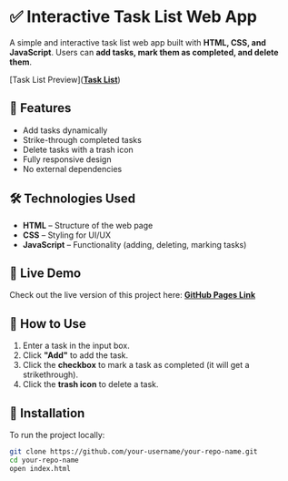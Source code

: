 # ✅ Interactive Task List Web App  

A simple and interactive task list web app built with **HTML, CSS, and JavaScript**. Users can **add tasks, mark them as completed, and delete them**.

[Task List Preview]([**Task List**](https://github.com/Mayuresh-G-Mhatre/Task-List-Project/blob/main/Task%20List.png))
## 🌟 Features  
- Add tasks dynamically  
- Strike-through completed tasks  
- Delete tasks with a trash icon  
- Fully responsive design  
- No external dependencies  

## 🛠️ Technologies Used  
- **HTML** – Structure of the web page  
- **CSS** – Styling for UI/UX  
- **JavaScript** – Functionality (adding, deleting, marking tasks)  

## 📂 Live Demo  
Check out the live version of this project here: **[GitHub Pages Link]((https://mayuresh-g-mhatre.github.io/Task-List-Project/))**  

## 🚀 How to Use  
1. Enter a task in the input box.  
2. Click **"Add"** to add the task.  
3. Click the **checkbox** to mark a task as completed (it will get a strikethrough).  
4. Click the **trash icon** to delete a task.  

## 📌 Installation  
To run the project locally:  
```bash
git clone https://github.com/your-username/your-repo-name.git  
cd your-repo-name  
open index.html  
